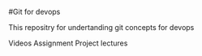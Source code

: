 #Git for devops

This repositry for undertanding git concepts for devops

Videos
Assignment
Project
lectures
